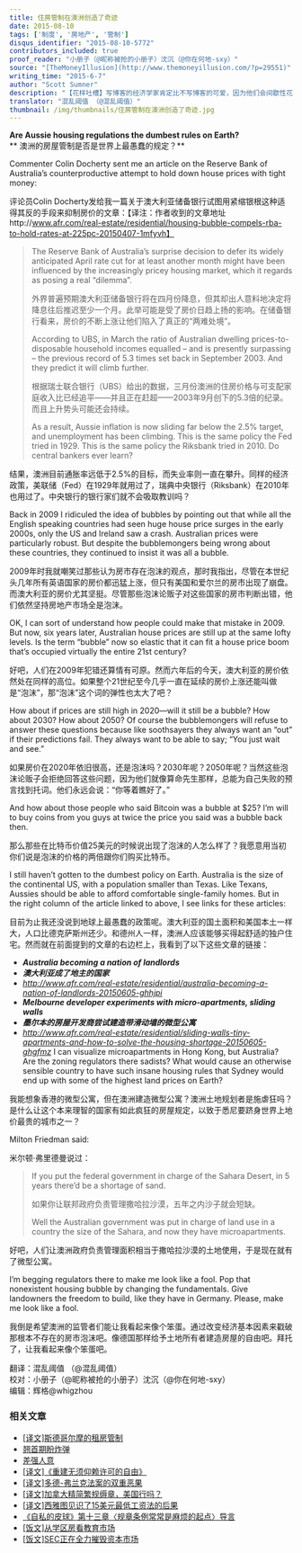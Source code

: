```yaml
---
title: 住房管制在澳洲创造了奇迹
date: 2015-08-10
tags: ['制度', '房地产', '管制']
disqus_identifier: "2015-08-10-5772"
contributors_included: true
proof_reader: "小册子（@昵称被抢的小册子）沈沉（@你在何地-sxy）"
source: "[TheMoneyIllusion](http://www.themoneyillusion.com/?p=29551)"
writing_time: "2015-6-7"
author: "Scott Sumner"
description: "【花样吐槽】写博客的经济学家肯定比不写博客的可爱，因为他们会间歇性花样发作，症状包括：恶意吐槽、血口喷人、成片抹黑……Scott Sumner那天估计是喝高了，喷澳洲货币政策顺带黑了把住房管制，不过，住房管制确实创造了不少奇迹，以后我们还会介绍。"
translator: "混乱阈值 （@混乱阈值）"
thumbnail: /img/thumbnails/住房管制在澳洲创造了奇迹.jpg
---
```


**Are Aussie housing regulations the dumbest rules on Earth?**  
** 澳洲的房屋管制是否是世界上最愚蠢的规定？**

Commenter Colin Docherty sent me an article on the Reserve Bank of Australia’s counterproductive attempt to hold down house prices with tight money:

评论员Colin Docherty发给我一篇关于澳大利亚储备银行试图用紧缩银根这种适得其反的手段来抑制房价的文章：【译注：作者收到的文章地址http://www.afr.com/real-estate/residential/housing-bubble-compels-rba-to-hold-rates-at-225pc-20150407-1mfyvh】


> The Reserve Bank of Australia’s surprise decision to defer its widely anticipated April rate cut for at least another month might have been influenced by the increasingly pricey housing market, which it regards as posing a real “dilemma”.
> 
>  外界普遍预期澳大利亚储备银行将在四月份降息，但其却出人意料地决定将降息往后推迟至少一个月。此举可能是受了房价日趋上扬的影响。在储备银行看来，房价的不断上涨让他们陷入了真正的“两难处境”。
> 
>  According to UBS, in March the ratio of Australian dwelling prices-to-disposable household incomes equalled – and is presently surpassing – the previous record of 5.3 times set back in September 2003. And they predict it will climb further.
> 
>  根据瑞士联合银行（UBS）给出的数据，三月份澳洲的住房价格与可支配家庭收入比已经追平——并且正在赶超——2003年9月创下的5.3倍的纪录。而且上升势头可能还会持续。
> 
>  As a result, Aussie inflation is now sliding far below the 2.5% target, and unemployment has been climbing. This is the same policy the Fed tried in 1929. This is the same policy the Riksbank tried in 2010. Do central bankers ever learn?

结果，澳洲目前通胀率远低于2.5%的目标，而失业率则一直在攀升。同样的经济政策，美联储（Fed）在1929年就用过了，瑞典中央银行（Riksbank）在2010年也用过了。中央银行的银行家们就不会吸取教训吗？

Back in 2009 I ridiculed the idea of bubbles by pointing out that while all the English speaking countries had seen huge house price surges in the early 2000s, only the US and Ireland saw a crash. Australian prices were particularly robust. But despite the bubblemongers being wrong about these countries, they continued to insist it was all a bubble.

2009年时我就嘲笑过那些认为房市存在泡沫的观点，那时我指出，尽管在本世纪头几年所有英语国家的房价都迅猛上涨，但只有美国和爱尔兰的房市出现了崩盘。而澳大利亚的房价尤其坚挺。尽管那些泡沫论贩子对这些国家的房市判断出错，他们依然坚持房地产市场全是泡沫。

OK, I can sort of understand how people could make that mistake in 2009. But now, six years later, Australian house prices are still up at the same lofty levels. Is the term “bubble” now so elastic that it can fit a house price boom that’s occupied virtually the entire 21st century?

好吧，人们在2009年犯错还算情有可原。然而六年后的今天，澳大利亚的房价依然处在同样的高位。如果整个21世纪至今几乎一直在延续的房价上涨还能叫做是“泡沫”，那“泡沫”这个词的弹性也太大了吧？

How about if prices are still high in 2020—will it still be a bubble? How about 2030? How about 2050? Of course the bubblemongers will refuse to answer these questions because like soothsayers they always want an “out” if their predictions fail. They always want to be able to say; “You just wait and see.”

如果房价在2020年依旧很高，还是泡沫吗？2030年呢？2050年呢？当然这些泡沫论贩子会拒绝回答这些问题，因为他们就像算命先生那样，总能为自己失败的预言找到托词。他们永远会说：“你等着瞧好了。”

And how about those people who said Bitcoin was a bubble at $25? I’m will to buy coins from you guys at twice the price you said was a bubble back then.

那么那些在比特币价值25美元的时候说出现了泡沫的人怎么样了？我愿意用当初你们说是泡沫的价格的两倍跟你们购买比特币。

I still haven’t gotten to the dumbest policy on Earth. Australia is the size of the continental US, with a population smaller than Texas. Like Texans, Aussies should be able to afford comfortable single-family homes. But in the right column of the article linked to above, I see links for these articles:

目前为止我还没说到地球上最愚蠢的政策呢。澳大利亚的国土面积和美国本土一样大，人口比德克萨斯州还少。和德州人一样，澳洲人应该能够买得起舒适的独户住宅。然而就在前面提到的文章的右边栏上，我看到了以下这些文章的链接：

* ***Australia becoming a nation of landlords***
* ***澳大利亚成了地主的国家***
* *http://www.afr.com/real-estate/residential/australia-becoming-a-nation-of-landlords-20150605-ghhjpi*
* ***Melbourne developer experiments with micro-apartments, sliding walls***
* ***墨尔本的房屋开发商尝试建造带滑动墙的微型公寓***
* *http://www.afr.com/real-estate/residential/sliding-walls-tiny-apartments-and-how-to-solve-the-housing-shortage-20150605-ghgfmz*
I can visualize microapartments in Hong Kong, but Australia? Are the zoning regulators there sadists? What would cause an otherwise sensible country to have such insane housing rules that Sydney would end up with some of the highest land prices on Earth?

我能想象香港的微型公寓，但在澳洲建造微型公寓？澳洲土地规划者是施虐狂吗？是什么让这个本来理智的国家有如此疯狂的房屋规定，以致于悉尼要跻身世界上地价最贵的城市之一？

Milton Friedman said:

米尔顿·弗里德曼说过：


> If you put the federal government in charge of the Sahara Desert, in 5 years there’d be a shortage of sand.
> 
>  如果你让联邦政府负责管理撒哈拉沙漠，五年之内沙子就会短缺。
> 
>  Well the Australian government was put in charge of land use in a country the size of the Sahara, and now they have microapartments.

好吧，人们让澳洲政府负责管理面积相当于撒哈拉沙漠的土地使用，于是现在就有了微型公寓。

I’m begging regulators there to make me look like a fool. Pop that nonexistent housing bubble by changing the fundamentals. Give landowners the freedom to build, like they have in Germany. Please, make me look like a fool.

我倒是希望澳洲的监管者们能让我看起来像个笨蛋。通过改变经济基本因素来戳破那根本不存在的房市泡沫吧。像德国那样给予土地所有者建造房屋的自由吧。拜托了，让我看起来像个笨蛋吧。


翻译：混乱阈值 （@混乱阈值）  
校对：小册子（@昵称被抢的小册子）沈沉（@你在何地-sxy）  
编辑：辉格@whigzhou


### 相关文章

* [[译文]斯德哥尔摩的租房管制](https://headsalon.org/archives/5805.html "[译文]斯德哥尔摩的租房管制")
* [翘首期盼炸弹](https://headsalon.org/archives/7623.html "翘首期盼炸弹")
* [差强人意](https://headsalon.org/archives/7129.html "差强人意")
* [[译文]《重建无须仰赖许可的自由》](https://headsalon.org/archives/6290.html "[译文]《重建无须仰赖许可的自由》")
* [[译文]多德-弗兰克法案的双重恶果](https://headsalon.org/archives/5807.html "[译文]多德-弗兰克法案的双重恶果")
* [[译文]加拿大精简繁规缛章，美国行吗？](https://headsalon.org/archives/5756.html "[译文]加拿大精简繁规缛章，美国行吗？")
* [[译文]西雅图见识了15美元最低工资法的后果](https://headsalon.org/archives/5714.html "[译文]西雅图见识了15美元最低工资法的后果")
* [《自私的皮球》第十三章〈规章条例常常是麻烦的起点〉导言](https://headsalon.org/archives/5101.html "《自私的皮球》第十三章〈规章条例常常是麻烦的起点〉导言")
* [[饭文]从学区房看教育市场](https://headsalon.org/archives/4573.html "[饭文]从学区房看教育市场")
* [[饭文]SEC正在全力摧毁资本市场](https://headsalon.org/archives/4279.html "[饭文]SEC正在全力摧毁资本市场")
